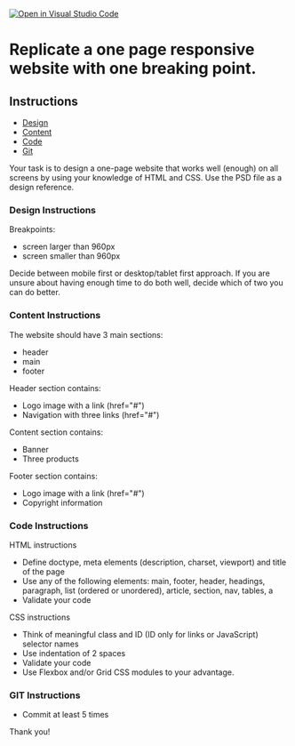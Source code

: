 [![Open in Visual Studio Code](https://classroom.github.com/assets/open-in-vscode-c66648af7eb3fe8bc4f294546bfd86ef473780cde1dea487d3c4ff354943c9ae.svg)](https://classroom.github.com/online_ide?assignment_repo_id=10727826&assignment_repo_type=AssignmentRepo)
# Replicate a one page responsive website with one breaking point.

## Instructions
- [Design](#design)
- [Content](#content)
- [Code](#code)
- [Git](#git)

Your task is to design a one-page website that works well (enough) on all screens by using your knowledge of HTML and CSS. Use the PSD file as a design reference.


### Design Instructions

Breakpoints:
- screen larger than 960px
- screen smaller than 960px

Decide between mobile first or desktop/tablet first approach.
If you are unsure about having enough time to do both well, decide which of two you can do better.

### Content Instructions

The website should have 3 main sections:
- header
- main
- footer

Header section contains:
- Logo image with a link (href="#")
- Navigation with three links (href="#")

Content section contains:
- Banner
- Three products

Footer section contains:
- Logo image with a link (href="#")
- Copyright information


### Code Instructions

HTML instructions
- Define doctype, meta elements (description, charset, viewport) and title of the page
- Use any of the following elements:
  main, footer, header, headings, paragraph, list (ordered or unordered), article, section, nav, tables, a
- Validate your code

CSS instructions
- Think of meaningful class and ID (ID only for links or JavaScript) selector names
- Use indentation of 2 spaces
- Validate your code
- Use Flexbox and/or Grid CSS modules to your advantage.

### GIT Instructions

- Commit at least 5 times

Thank you!
